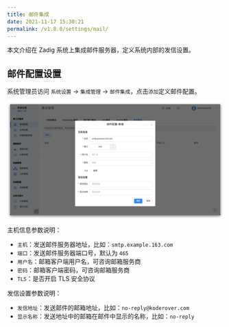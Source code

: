 ```yaml
---
title: 邮件集成
date: 2021-11-17 15:30:21
permalink: /v1.8.0/settings/mail/
---
```


本文介绍在 Zadig 系统上集成邮件服务器，定义系统内部的发信设置。

## 邮件配置设置

系统管理员访问 `系统设置` -> `集成管理` -> `邮件集成`，点击`添加`定义邮件配置。

![mail_config](./_images/mail_config.png)

主机信息参数说明：
- `主机`：发送邮件服务器地址，比如：`smtp.example.163.com`
- `端口`：发送邮件服务器端口号，默认为 `465`
- `用户名`：邮箱客户端用户名，可咨询邮箱服务商
- `密码`：邮箱客户端密码，可咨询邮箱服务商
- `TLS`：是否开启 TLS 安全协议

发信设置参数说明：
- `发信地址`：发送邮件的邮箱地址，比如：`no-reply@koderover.com`
- `显示名称`：发送地址中的邮箱在邮件中显示的名称，比如：`no-reply`
